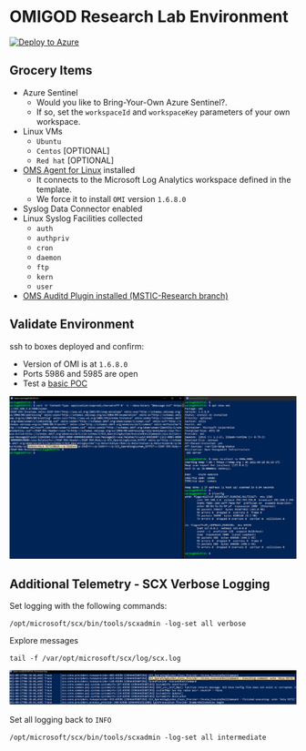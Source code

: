 # OMIGOD Research Lab Environment

[![Deploy to Azure](https://aka.ms/deploytoazurebutton)](https://portal.azure.com/#create/Microsoft.Template/uri/https%3A%2F%2Fraw.githubusercontent.com%2FOTRF%2FAzure-Sentinel2Go%2Fmaster%2Fgrocery-list%2FLinux%2Fdemos%2FCVE-2021-38647-OMIGOD%2Fazuredeploy.json)

## Grocery Items

* Azure Sentinel
    * Would you like to Bring-Your-Own Azure Sentinel?.
    * If so, set the `workspaceId` and `workspaceKey` parameters of your own workspace.
* Linux VMs
    * `Ubuntu`
    * `Centos` [OPTIONAL]
    * `Red hat` [OPTIONAL]
* [OMS Agent for Linux](https://github.com/microsoft/OMS-Agent-for-Linux) installed
    * It connects to the Microsoft Log Analytics workspace defined in the template.
    * We force it to install `OMI` version `1.6.8.0`
* Syslog Data Connector enabled
* Linux Syslog Facilities collected
    * `auth`
    * `authpriv`
    * `cron`
    * `daemon`
    * `ftp`
    * `kern`
    * `user`
* [OMS Auditd Plugin installed (MSTIC-Research branch)](https://github.com/microsoft/OMS-Auditd-Plugin/tree/MSTIC-Research)

## Validate Environment

ssh to boxes deployed and confirm:
* Version of OMI is at `1.6.8.0`
* Ports 5986 and 5985 are open
* Test a [basic POC](https://www.wiz.io/blog/omigod-critical-vulnerabilities-in-omi-azure)

![](../../../../resources/images/lab_environment_omigod.png)

## Additional Telemetry - SCX Verbose Logging

Set logging with the following commands:

```
/opt/microsoft/scx/bin/tools/scxadmin -log-set all verbose
```

Explore messages

```
tail -f /var/opt/microsoft/scx/log/scx.log
```

![](../../../../resources/images/oms_scx_verbose_logging.png)

Set all logging back to `INFO`

```
/opt/microsoft/scx/bin/tools/scxadmin -log-set all intermediate
```

